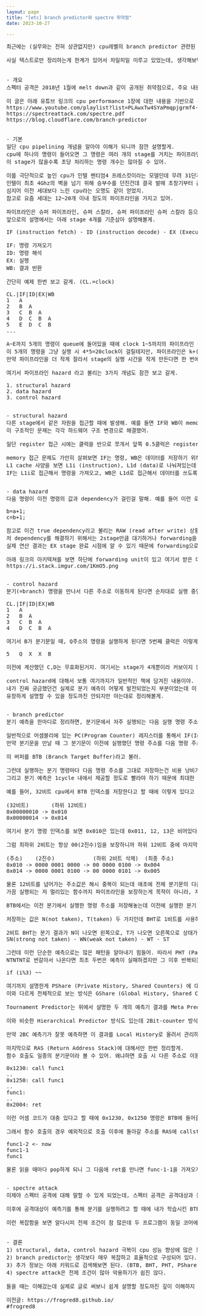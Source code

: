 ```yaml
---
layout: page
title: "[etc] branch predictor와 spectre 취약점"
date: 2023-10-27

---
```


<pre>
최근에는 (실무와는 전혀 상관없지만) cpu레벨의 branch predictor 관련된 부분을 공부했어. 이론적인 것만 보다가 내용이 깊어지니 spectre attack이랑 엮어진 부분도 보게 되어서 이거랑 같이 소개해보려고 해.

사실 텍스트로만 정리하는게 한계가 있어서 차일피일 미루고 있었는데, 생각해보면 아예 안하는 것보단 나라도 알아보게 정리하는 것도 의미있을 것 같아서 일단 시작해봤어. 나도 잘 모르지만 이해가 되지 않는 부분은 질문해주면 최대한 답변해줄게.


- 개요
스펙터 공격은 2018년 1월에 melt down과 같이 공개된 취약점으로, 주요 내용은 분기 예측 중에 저장되는 메모리 주소를 이용하여 프로그램 내 임의 주소에 접근할 수 있는 방법을 제공하는 취약점이야. 

이 글은 아래 유튜브 링크의 cpu performance 1장에 대한 내용을 기반으로 삼아 여러 곳에서 얻은 정보를 더해서 쓰여졌어.
https://www.youtube.com/playlist?list=PLAwxTw4SYaPmqpjgrmf4-DGlaeV0om4iP
https://spectreattack.com/spectre.pdf
https://blog.cloudflare.com/branch-predictor


- 기본
일단 cpu pipelining 개념을 알아야 이해가 되니까 잠깐 설명할게.
cpu에 하나의 명령이 들어오면 그 명령은 여러 개의 stage를 거치는 파이프라인으로 나눠서 실행하게 돼.
이 stage가 많을수록 초당 처리하는 명령 개수는 많아질 수 있어.

이를 극단적으로 높인 cpu가 인텔 펜티엄4 프레스캇이라는 모델인데 무려 31단계의 파이프라인을 가지고 있다고 해.
인텔이 최초 4Ghz의 벽을 넘기 위해 승부수를 던진건데 결국 발매 초창기부터 끝까지 발열 이슈를 잡지 못해서 단종되고 말았어.
심지어 이전 세대보다 느린 cpu라는 오명도 같이 얻었지.
참고로 요즘 세대는 12~20개 이내 정도의 파이프라인을 가지고 있어.

파이프라인은 슈퍼 파이프라인, 슈퍼 스칼라, 슈퍼 파이프라인 슈퍼 스칼라 등으로 발전했는데 간단히 말하면 동시 실행하는 파이프라인 개수가 늘어났다고 보면 돼.
앞으로의 설명에서는 아래 stage 4개를 기준삼아 설명해볼게.

IF (instruction fetch) - ID (instruction decode) - EX (Execute) - WB (write back)

IF: 명령 가져오기
ID: 명령 해석
EX: 실행
WB: 결과 반환

간단히 예제 한번 보고 갈게. (CL.=clock)

CL.|IF|ID|EX|WB
1   A
2   B  A
3   C  B  A
4   D  C  B  A
5   E  D  C  B
...

A~E까지 5개의 명령이 queue에 들어있을 때에 clock 1~5까지의 파이프라인 실행 결과야. 
이 5개의 명령을 그냥 실행 시 4*5=20clock이 걸릴테지만, 파이프라인은 k+(N-1)=4+(5-1)=8clock으로 파이프라인을 쓰면 2.5배 빠르게 결과를 얻을 수 있어.
만약 파이프라인을 더 작게 잘라서 stage의 실행 시간을 작게 만든다면 한 번에 실행하는 명령 개수가 많으니 더 빠를거야.

여기서 파이프라인 hazard 라고 불리는 3가지 개념도 잠깐 보고 갈게.

1. structural hazard
2. data hazard
3. control hazard


- structural hazard
다른 stage에서 같은 자원을 접근할 때에 발생해. 예를 들면 IF와 WB이 memory 동시 접근, 혹은 ID와 WB이 register에 동시 접근하는 경우를 말해.
이 구조적인 문제는 각각 하드웨어 구조 변경으로 해결했어.

일단 register 접근 시에는 클럭을 반으로 쪼개서 앞쪽 0.5클럭은 register read, 뒷쪽 0.5클럭은 register write를 실행하도록 변경해서, 동시에 실행해도 각각 전/후반부 0.5클럭을 사용하기 때문에 register 접근 시 겹치지 않을 수 있게 구성했어.

memory 접근 문제도 가만히 살펴보면 IF는 명령, WB은 데이터를 저장하기 위해 memory로 접근하고 있어. 따라서 이를 분리해주면 되겠지?
L1 cache 사양을 보면 L1i (instruction), L1d (data)로 나눠져있는데 그게 저 이유야.
IF는 L1i로 접근해서 명령을 가져오고, WB은 L1d로 접근해서 데이터를 쓰도록 한거지.


- data hazard
다음 명령이 이전 명령의 값과 dependency가 걸린걸 말해. 예를 들어 이런 로직이 있으면 b가 WB되기 전까진 c가 대기해야 하겠지.

b=a+1;
c=b+1;

참고로 이건 true dependency라고 불리는 RAW (read after write) 상황인데 false dependency인 WAR, WAW까지 알아보진 않을거야.
저 dependency를 해결하기 위해서는 2stage만큼 대기하거나 forwarding을 이용하는 방법이 있어.
실제 연산 결과는 EX stage 완료 시점에 알 수 있기 때문에 forwarding으로 RAW 명령을 등록해놓으면 WB까지 기다리지 않고 EX가 완료되면 그 결과를 바로 읽어오게 해서 대기 지연을 최소화 시킬 수 있어.

아래 링크의 아키텍쳐를 보면 하단에 forwarding unit이 있고 여기서 받은 데이터를 Mux(Multiplexer)에 넣어서 ALU로 들어가는 걸 볼 수 있을거야.
https://i.stack.imgur.com/1KmO5.png


- control hazard
분기(=branch) 명령을 만나서 다른 주소로 이동하게 된다면 순차대로 실행 중인 이후 명령을 모두 무효화시키고, 이동한 분기 주소에 있는 명령을 처음부터 읽게 돼. 파이프라이닝을 다시 한 번 볼게.

CL.|IF|ID|EX|WB
1   A
2   B  A
3   C  B  A
4   D  C  B  A

여기서 B가 분기문일 때, Q주소의 명령을 실행하게 된다면 5번째 클럭은 이렇게 될거야.

5   Q  X  X  B

이전에 계산했던 C,D는 무효화된거지. 여기서는 stage가 4개뿐이라 커보이지 않지만 stage가 10개, 30개가 넘어간다면 분기문이 다른 주소로 점프할 때에 그 사이의 파이프라인은 모두 버려지면서 분기로 인한 비용이 엄청 커지는거지.

control hazard에 대해서 보통 여기까지가 일반적인 책에 담겨진 내용이야. 
내가 진짜 궁금했던건 실제로 분기 예측이 어떻게 발전되었는지 부분이었는데 이 내용을 처음에 소개했던 동영상에서 자세히 설명해주고 있어. 
유창하게 설명할 수 있을 정도까진 안되지만 아는대로 정리해볼게.


- branch predictor
분기 예측을 한마디로 정리하면, 분기문에서 자주 실행되는 다음 실행 명령 주소를 가져오는걸 말해.

일반적으로 어셈블리에 있는 PC(Program Counter) 레지스터를 통해서 IF(Instruction fetch)할 다음 명령 주소를 가져오게 되는데 cpu에서는 순차적으로 PC+4 (주소는 32비트니까) 주소를 읽게 되어 있어.
만약 분기문을 만날 때 그 분기문이 이전에 실행했던 명령 주소를 다음 명령 주소라고 PC값을 바꿔주면 어떻게 될까? 그럼 IF시에 순차적인 명령 주소가 아닌 실제로 다음에 실행할 명령을 제대로 읽어오겠지?

이 버퍼를 BTB (Branch Target Buffer)라고 불러. 

그런데 실행하는 분기 명령마다 다음 명령 주소를 그대로 저장하는건 비용 낭비가 심해. 왜냐하면 분기문으로 점프하는 곳이 보통 하위 비트 수준에서의 이동이 많거든.
그리고 분기 예측은 1cycle 내에서 제공할 정도로 빨라야 하기 때문에 최대한 적은 데이터로 해시테이블처럼 축약해서 사용해. 

예를 들어, 32비트 cpu에서 BTB 인덱스를 저장한다고 할 때에 이렇게 있다고 치면 상위 비트는 어차피 거의 비숫하니 하위 12비트만 잘라서 저장해볼게.

(32비트)       (하위 12비트)
0x00000010 -> 0x010
0x00000014 -> 0x014

여기서 분기 명령 인덱스를 보면 0x010은 있는데 0x011, 12, 13은 비어있다가 0x014는 다시 사용하게 될거야. 왜냐하면 명령은 32비트니까. 그래서 이렇게 그냥 저장하면 인덱스에 1024개의 연속된 저장 공간이 있다고 할 때, 실제로는 256개만 저장할 수 있을거야.

그럼 최하위 2비트는 항상 00(2진수)임을 보장하니까 하위 12비트 중에 마지막 2비트를 빼고 12번째 비트부터 3번째 비트까지 10개 비트만 저장하면 1024개를 다 사용할 수 있지 않을까?

(주소)    (2진수)            (하위 2비트 삭제)  (최종 주소)
0x010 -> 0000 0001 0000 -> 00 0000 0100 -> 0x004
0x014 -> 0000 0001 0100 -> 00 0000 0101 -> 0x005

물론 12비트를 넘어가는 주소값은 해시 중복이 되는데 애초에 전체 분기문의 다음 명령 주소를 모두 저장하는게 목표가 아니라, 지금 실행 중인 지역적인 분기만 저장하는걸 목표로 하기 때문에 이는 고려하지 않고 있어.
가끔 실행되는 저 멀리있는 함수까지 파이프라인을 보장하는게 목적이 아니라, 지역적인 반복문에서 최대한 다음 파이프라인을 깨지 않도록 하는게 목적이거든. 

BTB에서는 이전 분기에서 실행한 명령 주소를 저장해놓는데 이전에 실행한 분기 명령의 결과 히스토리를 저장했다가 이동하면 더 정확해지겠지? 이렇게 분기 결과를 저장하는 테이블을 BHT (Branch History Table) 라고 불러.

저장하는 값은 N(not taken), T(taken) 두 가지인데 BHT로 1비트를 사용하면 바로 이전 결과만 저장하기 때문에 NTNTNT 로 번갈아가며 바뀌는 패턴에 대한 예측이 100% 실패하게 되는 단점이 있어서 보통 2비트를 사용해서 저장하게 돼.

2비트 BHT는 분기 결과가 N이 나오면 왼쪽으로, T가 나오면 오른쪽으로 상태가 이동하는 방식이야
SN(strong not taken) - WN(weak not taken) - WT - ST

그런데 이런 단순한 예측으로는 많은 패턴을 알아내기 힘들어. 따라서 PHT (Pattern History Table) 라는 방식도 나오는데 이는 진짜 히스토리 패턴을 기록하는 방식이야. 
NTNTNT로 번갈아서 나온다면 최초 두번은 예측이 실패하겠지만 그 이후 반복되는 패턴에 대해서 100% 예측을 할 수 있어. 저 패턴은 2Bit-counter만 사용하지만 3BC를 사용하면 NNTNNT 라던가 NTTNTT 같은 패턴도 예측 가능해. 예를 들어 반복문에서 이런 구문이 있을 때 정확한 예측이 가능하겠지.

if (i%3) ~~

여기까지 설명한게 PShare (Private History, Shared Counters) 에 대한 내용이야. 일반적으로 작은 반복문이나 홀짝 패턴으로 분기되는 방식에 유용해.
이와 다르게 전체적으로 보는 방식은 GShare (Global History, Shared Counters) 라고 불러. 얘는 분기들의 패턴과 상관도를 중요시하고 기록하는 메모리 크기가 PShare보다는 더 많이 들게 돼.

Tournament Predictor는 위에서 설명한 두 개의 예측기 결과를 Meta Predictor 테이블에 저장하여 다음에 실행될 때 어떤 예측기 결과를 선택할 지 고르는 방식이야.

이와 비슷한 Hierarchical Predictor 방식도 있는데 2Bit-counter 방식의 단순한 예측기, Local History, Global History 예측기를 가진 상태에서, 분기 명령이 Global History에 있으면 거기서 가져오고, 없으면 Local History, 여기도 없으면 2BC 예측기까지 내려가서 가져오게 돼.

만약 2BC 예측기가 잘못 예측하면 이 결과를 Local History로 올려서 관리하고, Local History에서도 분기가 틀리면 Global History로 올려서 잘못 예측할 수 있는 부분에 비용을 더 사용하는 방식을 말해.

마지막으로 RAS (Return Address Stack)에 대해서만 한번 정리할게.
함수 호출도 일종의 분기문이라 볼 수 있어. 왜냐하면 호출 시 다른 주소로 이동하게 되잖아. 그런데 조금 다른 방식으로 접근해야 하는 부분이 있어.

0x1230: call func1
..
0x1250: call func1
..
func1:
..
0x2004: ret

이런 어셈 코드가 대충 있다고 할 때에 0x1230, 0x1250 명령은 BTB에 들어갈 수 있을거야. 그런데 func1에서 다시 이전으로 돌아가는 0x2004 ret 부분을 보면 어디서 불렀는지에 따라 돌아갈 주소가 달라지게 돼. 그럼 여기서는 BTB로 저장해봐야 실패할 확률이 높아.

그래서 함수 호출의 경우 예외적으로 호출 이후에 돌아갈 주소를 RAS에 callstack처럼 별도로 쌓아두고, 돌아갈 때에 가장 위에 있는 주소를 가져오게 돼. 만약 func1 -> func1-1 -> func1-2 로 중첩되어 호출되었다면 이렇게 stack이 쌓일거야.

func1-2 <- now
func1-1
func1

물론 읽을 때마다 pop하게 되니 그 다음에 ret를 만나면 func-1-1을 가져오게 되겠지.


- spectre attack
이제야 스펙터 공격에 대해 말할 수 있게 되었는데, 스펙터 공격은 공격대상과 동일한 코어에 내 어플리케이션을 실행해서 내가 실행하고 싶은 코드로 분기하도록 계속 실행을 반복해서 BTB에 학습시키는 것부터 시작해. 왜냐하면 BTB는 코어마다 공유하는 장치거든.

이후에 공격대상이 예측기를 통해 분기를 실행하려고 할 때에 내가 학습시킨 BTB의 내용을 근거로 내 코드가 공격대상의 파이프라인에 들어가서 실행하게 되는데, 물론 끝까지 실행되진 않지만 그 중간에 메모리를 읽어서 캐쉬라인에 남겨놓은 정보는 캐쉬와 일반 메모리 접근 속도차에 의해 정보를 읽어낼 수 있다고 해.

이런 복잡함을 보면 알다시피 전제 조건이 참 많은데 두 프로그램이 동일 코어에서 실행되어야 하고, 분기 명령 주소와 읽어들일 주소도 알고 있어야 하며, 두 프로그램이 모두 접근 가능한 주소 공간도 있어야 하는 등 사실상 거의 불가능한 내용이긴 해.


- 결론
1) structural, data, control hazard 극복이 cpu 성능 향상에 많은 도움을 주었다.
2) branch predictor는 생각보다 매우 복잡하고 효율적으로 구성되어 있다.
3) 추가 정보는 아래 키워드로 검색해보면 된다. (BTB, BHT, PHT, PShare, GShare, Tournament/Hierarchical Predictor, RAS)
4) spectre attack은 전제 조건이 많아 악용하기가 쉽진 않다.

들을 때는 이해갔는데 실제로 글로 써보니 쉽게 설명할 정도까진 깊이 이해하지 못했나봐. 글이 중구난방인데 키워드 정도만 얻어가도 괜찮지 않을까 싶네.

이전글: https://frogred8.github.io/
#frogred8